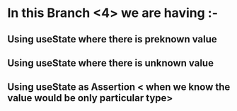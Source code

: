 # In this Branch <4> we are having :-

## Using useState where there is preknown value

## Using useState where there is unknown value

## Using useState as Assertion < when we know the value would be only particular type>
